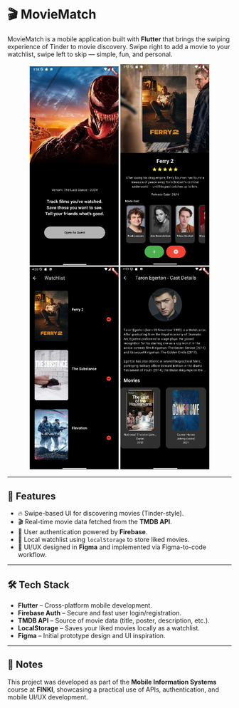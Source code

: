 # 🎬 MovieMatch

MovieMatch is a mobile application built with **Flutter** that brings the swiping experience of Tinder to movie discovery. Swipe right to add a movie to your watchlist, swipe left to skip — simple, fun, and personal.

<p align="center">
  <img src="https://github.com/Berat02xz/FINKI-Academic-Journey/blob/main/MIS%20-%20Mobile%20Information%20System/Homework2/PROOF%20OF%20APP/Screenshot%202025-01-11%20155852.png?raw=true" width="200"/>
  <img src="https://github.com/Berat02xz/FINKI-Academic-Journey/blob/main/MIS%20-%20Mobile%20Information%20System/Homework2/PROOF%20OF%20APP/Screenshot%202025-01-11%20155941.png?raw=true" width="200"/>
  <img src="https://github.com/Berat02xz/FINKI-Academic-Journey/blob/main/MIS%20-%20Mobile%20Information%20System/Homework2/PROOF%20OF%20APP/Screenshot%202025-01-11%20160013.png?raw=true" width="200"/>
  <img src="https://github.com/Berat02xz/FINKI-Academic-Journey/blob/main/MIS%20-%20Mobile%20Information%20System/Homework2/PROOF%20OF%20APP/Screenshot%202025-01-11%20160049.png?raw=true" width="200"/>
</p>

---

## 🚀 Features

- 🔥 Swipe-based UI for discovering movies (Tinder-style).
- 🎬 Real-time movie data fetched from the **TMDB API**.
- 🔐 User authentication powered by **Firebase**.
- 📝 Local watchlist using `localStorage` to store liked movies.
- 🎨 UI/UX designed in **Figma** and implemented via Figma-to-code workflow.

---

## 🛠 Tech Stack

- **Flutter** – Cross-platform mobile development.
- **Firebase Auth** – Secure and fast user login/registration.
- **TMDB API** – Source of movie data (title, poster, description, etc.).
- **LocalStorage** – Saves your liked movies locally as a watchlist.
- **Figma** – Initial prototype design and UI inspiration.

---

## 📌 Notes

This project was developed as part of the **Mobile Information Systems** course at **FINKI**, showcasing a practical use of APIs, authentication, and mobile UI/UX development.

